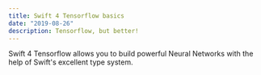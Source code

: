 ```yaml
---
title: Swift 4 Tensorflow basics
date: "2019-08-26"
description: Tensorflow, but better!
---
```


Swift 4 Tensorflow allows you to build powerful Neural Networks with the help of Swift's excellent type system.